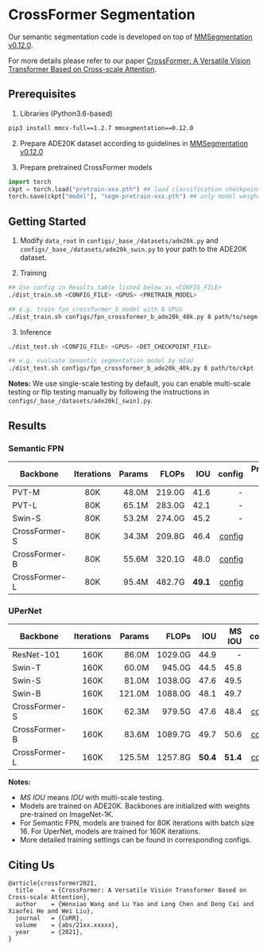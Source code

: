# CrossFormer Segmentation
Our semantic segmentation code is developed on top of [MMSegmentation v0.12.0](https://github.com/open-mmlab/mmsegmentation/tree/v0.12.0).

For more details please refer to our paper [CrossFormer: A Versatile Vision Transformer Based on Cross-scale Attention]().




## Prerequisites

1. Libraries (Python3.6-based)
```bash
pip3 install mmcv-full==1.2.7 mmsegmentation==0.12.0
```

2. Prepare ADE20K dataset according to guidelines in [MMSegmentation v0.12.0](https://github.com/open-mmlab/mmsegmentation/tree/v0.12.0)

3. Prepare pretrained CrossFormer models
```python
import torch
ckpt = torch.load("pretrain-xxx.pth") ## load classification checkpoint
torch.save(ckpt["model"], "segm-pretrain-xxx.pth") ## only model weights are needed
```



## Getting Started

1. Modify `data_root` in `configs/_base_/datasets/ade20k.py`  and `configs/_base_/datasets/ade20k_swin.py` to your path to the ADE20K dataset.

2. Training
```bash
## Use config in Results table listed below as <CONFIG_FILE>
./dist_train.sh <CONFIG_FILE> <GPUS> <PRETRAIN_MODEL>

## e.g. train fpn_crossformer_b model with 8 GPUs
./dist_train.sh configs/fpn_crossformer_b_ade20k_40k.py 8 path/to/segm-pretrain-xxx.pth
```

3. Inference
```bash
./dist_test.sh <CONFIG_FILE> <GPUS> <DET_CHECKPOINT_FILE>

## e.g. evaluate semantic segmentation model by mIoU
./dist_test.sh configs/fpn_crossformer_b_ade20k_40k.py 8 path/to/ckpt
```
**Notes:** We use single-scale testing by default, you can enable multi-scale testing or flip testing manually by following the instructions in `configs/_base_/datasets/ade20k[_swin].py`.




## Results

### Semantic FPN

| Backbone      | Iterations | Params | FLOPs | IOU | config| Pretrained Model|
| ------------- | :-----: | ------:| -----:| ------:| -----:| ---------------:|
| PVT-M         | 80K    | 48.0M | 219.0G | 41.6  | - | - |
| PVT-L         | 80K    | 65.1M | 283.0G | 42.1  | - | - |
| Swin-S        | 80K    | 53.2M | 274.0G | 45.2  | - | - |
| CrossFormer-S | 80K    | 34.3M | 209.8G | 46.4  | [config](https://github.com/cheerss/CrossFormer/blob/main/segmentation/configs/fpn_crossformer_s_ade20k_40k.py)   | *TBD* |
| CrossFormer-B | 80K    | 55.6M | 320.1G | 48.0  | [config](https://github.com/cheerss/CrossFormer/blob/main/segmentation/configs/fpn_crossformer_b_ade20k_40k.py)   | *TBD* |
| CrossFormer-L | 80K    | 95.4M | 482.7G | **49.1** | [config](https://github.com/cheerss/CrossFormer/blob/main/segmentation/configs/fpn_crossformer_l_ade20k_40k.py)   | *TBD* |

### UPerNet

| Backbone      | Iterations | Params | FLOPs | IOU    | MS IOU | config| Pretrained Model|
| ------------- | :--------: | ------:| -----:| ------:| ------:| -----:| ---------------:|
| ResNet-101    | 160K   | 86.0M | 1029.0G | 44.9  | - | - | - |
| Swin-T        | 160K   | 60.0M | 945.0G  | 44.5  | 45.8 | - | - |
| Swin-S        | 160K   | 81.0M | 1038.0G | 47.6  | 49.5 | - | - |
| Swin-B        | 160K   | 121.0M| 1088.0G | 48.1  | 49.7 | - | - |
| CrossFormer-S | 160K   | 62.3M | 979.5G  | 47.6  | 48.4 | [config](https://github.com/cheerss/CrossFormer/blob/main/segmentation/configs/upernet_crossformer_s_ade20k.py)   | *TBD* |
| CrossFormer-B | 160K   | 83.6M | 1089.7G | 49.7  | 50.6 | [config](https://github.com/cheerss/CrossFormer/blob/main/segmentation/configs/upernet_crossformer_b_ade20k.py)   | *TBD* |
| CrossFormer-L | 160K   | 125.5M| 1257.8G | **50.4** | **51.4** | [config](https://github.com/cheerss/CrossFormer/blob/main/segmentation/configs/upernet_crossformer_l_ade20k.py)   | *TBD* |

**Notes:**
- *MS IOU* means *IOU* with multi-scale testing.
- Models are trained on ADE20K. Backbones are initialized with weights pre-trained on ImageNet-1K.
- For Semantic FPN, models are trained for 80K iterations with batch size 16. For UperNet, models are trained for 160K iterations.
- More detailed training settings can be found in corresponding configs.




## Citing Us

```
@article{crossformer2021,
  title     = {CrossFormer: A Versatile Vision Transformer Based on Cross-scale Attention},
  author    = {Wenxiao Wang and Lu Yao and Long Chen and Deng Cai and Xiaofei He and Wei Liu},
  journal   = {CoRR},
  volume    = {abs/21xx.xxxxx},
  year      = {2021},
}
```
